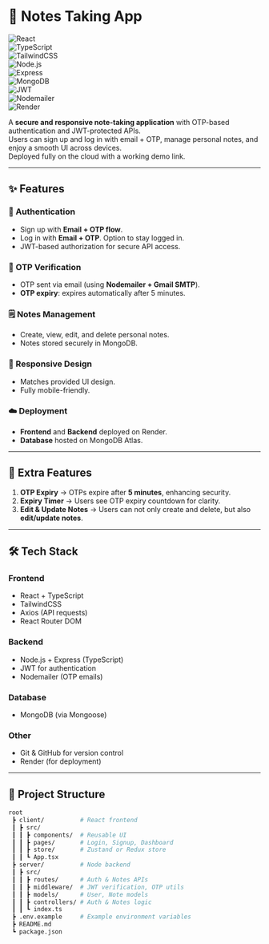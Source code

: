 # 📝 Notes Taking App  

![React](https://img.shields.io/badge/Frontend-React-blue?logo=react)  
![TypeScript](https://img.shields.io/badge/Language-TypeScript-blue?logo=typescript)  
![TailwindCSS](https://img.shields.io/badge/Styling-TailwindCSS-38B2AC?logo=tailwind-css&logoColor=white)  
![Node.js](https://img.shields.io/badge/Backend-Node.js-green?logo=node.js)  
![Express](https://img.shields.io/badge/Framework-Express-black?logo=express)  
![MongoDB](https://img.shields.io/badge/Database-MongoDB-47A248?logo=mongodb)  
![JWT](https://img.shields.io/badge/Auth-JWT-yellowgreen?logo=jsonwebtokens)  
![Nodemailer](https://img.shields.io/badge/Email-Nodemailer-orange?logo=gmail)  
![Render](https://img.shields.io/badge/Deploy-Render-46E3B7?logo=render)  

A **secure and responsive note-taking application** with OTP-based authentication and JWT-protected APIs.  
Users can sign up and log in with email + OTP, manage personal notes, and enjoy a smooth UI across devices.  
Deployed fully on the cloud with a working demo link.  

---

## ✨ Features  

### 🔐 Authentication  
- Sign up with **Email + OTP flow**.  
- Log in with **Email + OTP**. Option to stay logged in.  
- JWT-based authorization for secure API access.  

### 📨 OTP Verification  
- OTP sent via email (using **Nodemailer + Gmail SMTP**).  
- **OTP expiry**: expires automatically after 5 minutes.  

### 🗒️ Notes Management  
- Create, view, edit, and delete personal notes.  
- Notes stored securely in MongoDB.  

### 🎨 Responsive Design  
- Matches provided UI design.  
- Fully mobile-friendly.  

### ☁️ Deployment  
- **Frontend** and **Backend** deployed on Render.  
- **Database** hosted on MongoDB Atlas.  

---

## 🔧 Extra Features  
1. **OTP Expiry** → OTPs expire after **5 minutes**, enhancing security.  
2. **Expiry Timer** → Users see OTP expiry countdown for clarity.  
3. **Edit & Update Notes** → Users can not only create and delete, but also **edit/update notes**.  

---

## 🛠️ Tech Stack  

### Frontend  
- React + TypeScript  
- TailwindCSS  
- Axios (API requests)  
- React Router DOM  

### Backend  
- Node.js + Express (TypeScript)  
- JWT for authentication  
- Nodemailer (OTP emails)  

### Database  
- MongoDB (via Mongoose)  

### Other  
- Git & GitHub for version control  
- Render (for deployment)  

---

## 📂 Project Structure  

```bash
root
 ┣ client/          # React frontend
 ┃ ┣ src/
 ┃ ┃ ┣ components/  # Reusable UI
 ┃ ┃ ┣ pages/       # Login, Signup, Dashboard
 ┃ ┃ ┣ store/       # Zustand or Redux store
 ┃ ┃ ┗ App.tsx
 ┣ server/          # Node backend
 ┃ ┣ src/
 ┃ ┃ ┣ routes/      # Auth & Notes APIs
 ┃ ┃ ┣ middleware/  # JWT verification, OTP utils
 ┃ ┃ ┣ models/      # User, Note models
 ┃ ┃ ┣ controllers/ # Auth & Notes logic
 ┃ ┃ ┗ index.ts
 ┣ .env.example     # Example environment variables
 ┣ README.md
 ┗ package.json